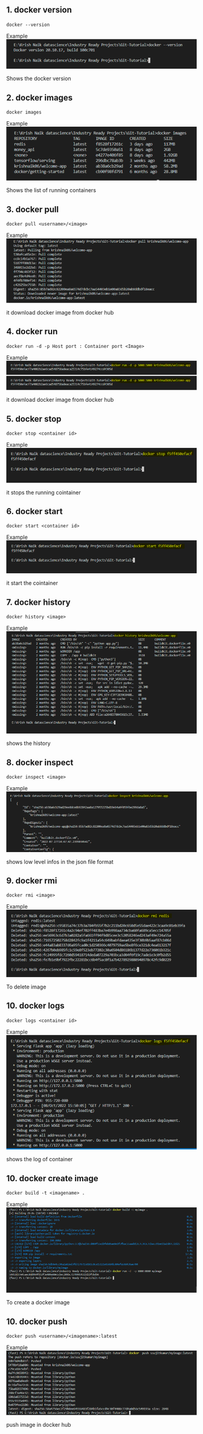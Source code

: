## 1. docker version
```
docker --version
```
Example
![](./1.docker%20version.PNG)

Shows the docker version

## 2. docker images
```
docker images
```
Example
![](./2.docker%20images.PNG)

Shows the list of running containers

## 3. docker pull
```
docker pull <username>/<image>
```
Example
![](./3.docker%20pull.PNG)

it download docker image from docker hub

## 4. docker run
```
docker run -d -p Host port : Container port <Image>
```
Example
![](./4.docker%20run.PNG)
![](./5.docker%20running.PNG)

it download docker image from docker hub

## 5. docker stop
```
docker stop <container id>
```
Example
![](./6.docker%20stop.PNG)

it stops the running cointainer

## 6. docker start
```
docker start <container id>
```
Example
![](./7.docker%20start.PNG)

it start the cointainer

## 7. docker history
```
docker history <image>
```
Example
![](./8.docker%20history.PNG)

shows the history

## 8. docker inspect
```
docker inspect <image>
```
Example
![](./9.docker%20inspect.PNG)

shows low level infos in the json file format

## 9. docker rmi
```
docker rmi <image>
```
Example
![](./10.docker%20rmi.PNG)

To delete image

## 10. docker logs
```
docker logs <container id>
```
Example
![](./11.docker%20logs.PNG)

shows the log of container


## 10. docker create image
```
docker build -t <imagename> .
```
Example
![](./13.docker%20create%20image.PNG)

To create a docker image


## 10. docker push
```
docker push <username>/<imagename>:latest
```
Example
![](./14.docker%20push.PNG)

push image in docker hub










